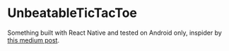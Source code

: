 # UnbeatableTicTacToe
Something built with React Native and tested on Android only, inspider by [this medium post](https://medium.freecodecamp.com/how-to-make-your-tic-tac-toe-game-unbeatable-by-using-the-minimax-algorithm-9d690bad4b37#.e8bqjjg5o).